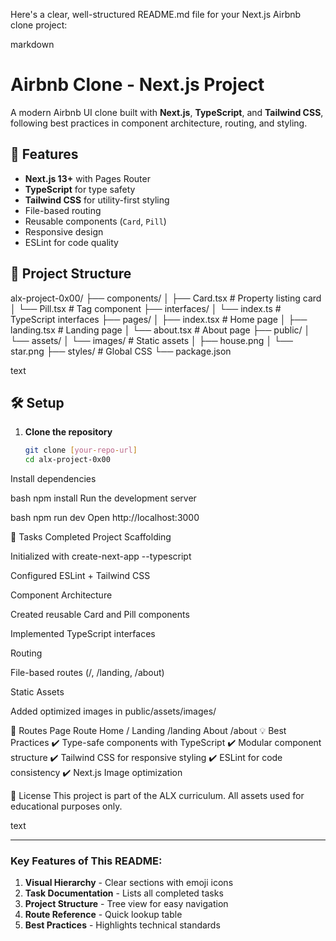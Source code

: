 Here's a clear, well-structured README.md file for your Next.js Airbnb clone project:

markdown
# Airbnb Clone - Next.js Project

A modern Airbnb UI clone built with **Next.js**, **TypeScript**, and **Tailwind CSS**, following best practices in component architecture, routing, and styling.

## 🚀 Features

- **Next.js 13+** with Pages Router
- **TypeScript** for type safety
- **Tailwind CSS** for utility-first styling
- File-based routing
- Reusable components (`Card`, `Pill`)
- Responsive design
- ESLint for code quality

## 📂 Project Structure
alx-project-0x00/
├── components/
│ ├── Card.tsx # Property listing card
│ └── Pill.tsx # Tag component
├── interfaces/
│ └── index.ts # TypeScript interfaces
├── pages/
│ ├── index.tsx # Home page
│ ├── landing.tsx # Landing page
│ └── about.tsx # About page
├── public/
│ └── assets/
│ └── images/ # Static assets
│ ├── house.png
│ └── star.png
├── styles/ # Global CSS
└── package.json

text

## 🛠️ Setup

1. **Clone the repository**
   ```bash
   git clone [your-repo-url]
   cd alx-project-0x00
Install dependencies

bash
npm install
Run the development server

bash
npm run dev
Open http://localhost:3000

🎯 Tasks Completed
Project Scaffolding

Initialized with create-next-app --typescript

Configured ESLint + Tailwind CSS

Component Architecture

Created reusable Card and Pill components

Implemented TypeScript interfaces

Routing

File-based routes (/, /landing, /about)

Static Assets

Added optimized images in public/assets/images/

🔗 Routes
Page	Route
Home	/
Landing	/landing
About	/about
💡 Best Practices
✔️ Type-safe components with TypeScript
✔️ Modular component structure
✔️ Tailwind CSS for responsive styling
✔️ ESLint for code consistency
✔️ Next.js Image optimization

📜 License
This project is part of the ALX curriculum. All assets used for educational purposes only.

text

---

### Key Features of This README:
1. **Visual Hierarchy** - Clear sections with emoji icons
2. **Task Documentation** - Lists all completed tasks
3. **Project Structure** - Tree view for easy navigation
4. **Route Reference** - Quick lookup table
5. **Best Practices** - Highlights technical standards
